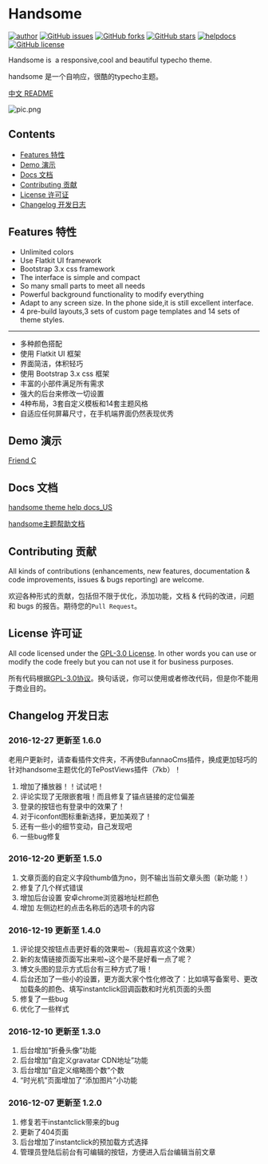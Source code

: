 # Handsome  

[![author](https://img.shields.io/badge/author-Hewro-blue.svg)](http://www.ihewro.xyz) 
[![GitHub issues](https://img.shields.io/github/issues/ihewro/typecho-theme-handsome.svg)](https://github.com/ihewro/typecho-theme-handsome/issues)
[![GitHub forks](https://img.shields.io/github/forks/ihewro/typecho-theme-handsome.svg)](https://github.com/ihewro/typecho-theme-handsome/network)
[![GitHub stars](https://img.shields.io/github/stars/ihewro/typecho-theme-handsome.svg)](https://github.com/ihewro/typecho-theme-handsome/stargazers)
[![helpdocs](https://img.shields.io/badge/Docs-HELP-red.svg)](http://www.ihewro.xyz/archives/519/) 
[![GitHub license](https://img.shields.io/badge/license-AGPL-blue.svg)](https://raw.githubusercontent.com/ihewro/typecho-theme-handsome/master/LICENSE)

Handsome is  a responsive,cool and beautiful typecho theme.

handsome 是一个自响应，很酷的typecho主题。

[中文 README](http://www.ihewro.xyz/archives/489) 

![pic.png][1]


## Contents
* [Features 特性](#features-特性)
* [Demo 演示](#demo-演示)
* [Docs 文档](#docs-文档)
* [Contributing 贡献](#contributing-贡献)
* [License 许可证](#license-许可证)
* [Changelog 开发日志](#changelog-开发日志)

## Features 特性

* Unlimited colors
* Use Flatkit UI framework
* Bootstrap 3.x css framework
* The interface is simple and compact
* So many small parts to meet all needs
* Powerful background functionality to modify everything
* Adapt to any screen size. In the phone side,it is still excellent interface.
* 4 pre-build layouts,3 sets of custom page templates and 14 sets of theme styles.

---
* 多种颜色搭配
* 使用 Flatkit UI 框架
* 界面简洁，体积轻巧
* 使用 Bootstrap 3.x css 框架
* 丰富的小部件满足所有需求
* 强大的后台来修改一切设置
* 4种布局，3套自定义模板和14套主题风格
* 自适应任何屏幕尺寸，在手机端界面仍然表现优秀

## Demo 演示

[Friend C](http://www.ihewro.xyz)

## Docs 文档

[handsome theme  help docs_US](http://www.ihewro.xyz/archives/519/)

[handsome主题帮助文档](http://www.ihewro.xyz/archives/519/)

## Contributing 贡献

All kinds of contributions (enhancements, new features, documentation & code improvements, issues & bugs reporting) are welcome.

欢迎各种形式的贡献，包括但不限于优化，添加功能，文档 & 代码的改进，问题和 bugs 的报告。期待您的`Pull Request`。

## License 许可证

All code licensed under the [GPL-3.0  License](https://github.com/ihewro/typecho-theme-handsome/blob/master/LICENSE). In other words you can use or modify the code freely but you can not use it for business purposes.

所有代码根据[GPL-3.0协议](https://github.com/ihewro/typecho-theme-handsome/blob/master/LICENSE)。换句话说，你可以使用或者修改代码，但是你不能用于商业目的。

## Changelog 开发日志


### 2016-12-27 更新至 1.6.0

老用户更新时，请查看插件文件夹，不再使BufannaoCms插件，换成更加轻巧的针对handsome主题优化的TePostViews插件（7kb）！
1. 增加了播放器！！试试吧！
2. 评论实现了无限嵌套哦！而且修复了锚点链接的定位偏差
3. 登录的按钮也有登录中的效果了！
4. 对于iconfont图标重新选择，更加美观了！
5. 还有一些小的细节变动，自己发现吧
6. 一些bug修复

### 2016-12-20 更新至 1.5.0

1. 文章页面的自定义字段thumb值为no，则不输出当前文章头图（新功能！）
2. 修复了几个样式错误
3. 增加后台设置 安卓chrome浏览器地址栏颜色
4. 增加 左侧边栏的点击名称后的选项卡的内容

### 2016-12-19 更新至 1.4.0

1. 评论提交按钮点击更好看的效果啦~（我超喜欢这个效果）
2. 新的友情链接页面写出来啦~这个是不是好看一点了呢？
3. 博文头图的显示方式后台有三种方式了哦！
4. 后台还加了一些小的设置，更方面大家个性化修改了：比如填写备案号、更改加载条的颜色、填写instantclick回调函数和时光机页面的头图
5. 修复了一些bug
6. 优化了一些样式

### 2016-12-10 更新至 1.3.0

1. 后台增加“折叠头像”功能
2. 后台增加“自定义gravatar CDN地址”功能
3. 后台增加“自定义缩略图个数”个数
4. “时光机”页面增加了“添加图片”小功能

### 2016-12-07 更新至 1.2.0

1. 修复若干instantclick带来的bug
2. 更新了404页面
3. 后台增加了instantclick的预加载方式选择
4. 管理员登陆后前台有可编辑的按钮，方便进入后台编辑当前文章

[1]: http://7xlk7n.com1.z0.glb.clouddn.com/2016/12/2960973115.png
